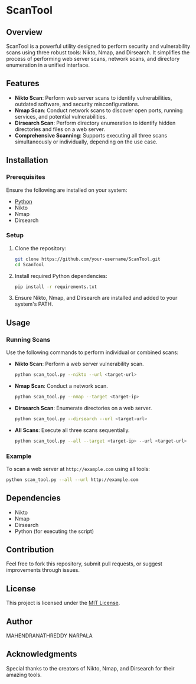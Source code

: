 
# ScanTool

## Overview
ScanTool is a powerful utility designed to perform security and vulnerability scans using three robust tools: Nikto, Nmap, and Dirsearch. It simplifies the process of performing web server scans, network scans, and directory enumeration in a unified interface.

## Features
- **Nikto Scan**: Perform web server scans to identify vulnerabilities, outdated software, and security misconfigurations.
- **Nmap Scan**: Conduct network scans to discover open ports, running services, and potential vulnerabilities.
- **Dirsearch Scan**: Perform directory enumeration to identify hidden directories and files on a web server.
- **Comprehensive Scanning**: Supports executing all three scans simultaneously or individually, depending on the use case.

## Installation

### Prerequisites
Ensure the following are installed on your system:
- [Python](https://www.python.org/)
- Nikto
- Nmap
- Dirsearch

### Setup
1. Clone the repository:
   ```bash
   git clone https://github.com/your-username/ScanTool.git
   cd ScanTool
   ```
2. Install required Python dependencies:
   ```bash
   pip install -r requirements.txt
   ```
3. Ensure Nikto, Nmap, and Dirsearch are installed and added to your system's PATH.

## Usage

### Running Scans
Use the following commands to perform individual or combined scans:

- **Nikto Scan**:
  Perform a web server vulnerability scan.
  ```bash
  python scan_tool.py --nikto --url <target-url>
  ```

- **Nmap Scan**:
  Conduct a network scan.
  ```bash
  python scan_tool.py --nmap --target <target-ip>
  ```

- **Dirsearch Scan**:
  Enumerate directories on a web server.
  ```bash
  python scan_tool.py --dirsearch --url <target-url>
  ```

- **All Scans**:
  Execute all three scans sequentially.
  ```bash
  python scan_tool.py --all --target <target-ip> --url <target-url>
  ```

### Example
To scan a web server at `http://example.com` using all tools:
```bash
python scan_tool.py --all --url http://example.com
```

## Dependencies
- Nikto
- Nmap
- Dirsearch
- Python (for executing the script)

## Contribution
Feel free to fork this repository, submit pull requests, or suggest improvements through issues.

## License
This project is licensed under the [MIT License](LICENSE).

## Author
MAHENDRANATHREDDY NARPALA

## Acknowledgments
Special thanks to the creators of Nikto, Nmap, and Dirsearch for their amazing tools.


